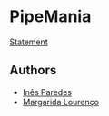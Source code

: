# PipeMania

[Statement](Projeto_IA_2023_24_PIPES-3maio.pdf)

## Authors

- [Inês Paredes](https://github.com/Paguedes875)
- [Margarida Lourenço](https://github.com/Margarida-Lourenco)
